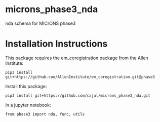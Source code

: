 # microns_phase3_nda
nda schema for MICrONS phase3

# Installation Instructions
This package requires the em_coregistration package from the Allen Institute:

```pip3 install git+https://github.com/AllenInstitute/em_coregistration.git@phase3```

Install this package:

```pip3 install git+https://github.com/cajal/microns_phase3_nda.git```

In a jupyter notebook:

```from phase3 import nda, func, utils```
